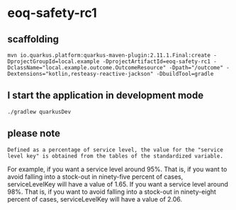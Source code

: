 # eoq-safety-rc1

## scaffolding

```shell
mvn io.quarkus.platform:quarkus-maven-plugin:2.11.1.Final:create -DprojectGroupId=local.example -DprojectArtifactId=eoq-safety-rc1 -DclassName="local.example.outcome.OutcomeResource" -Dpath="/outcome" -Dextensions="kotlin,resteasy-reactive-jackson" -DbuildTool=gradle
```

## I start the application in development mode

```shell
./gradlew quarkusDev
```

## please note

```text
Defined as a percentage of service level, the value for the "service level key" is obtained from the tables of the standardized variable.
```

For example, if you want a service level around 95%. 
That is, if you want to avoid falling into a stock-out in ninety-five percent of cases, serviceLevelKey will have a value of 1.65.
If you want a service level around 98%.
That is, if you want to avoid falling into a stock-out in ninety-eight percent of cases, serviceLevelKey will have a value of 2.06.